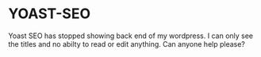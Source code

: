 # YOAST-SEO
Yoast SEO has stopped showing back end of my wordpress. I can only see the titles and no abilty to read or edit anything. Can anyone help please?
